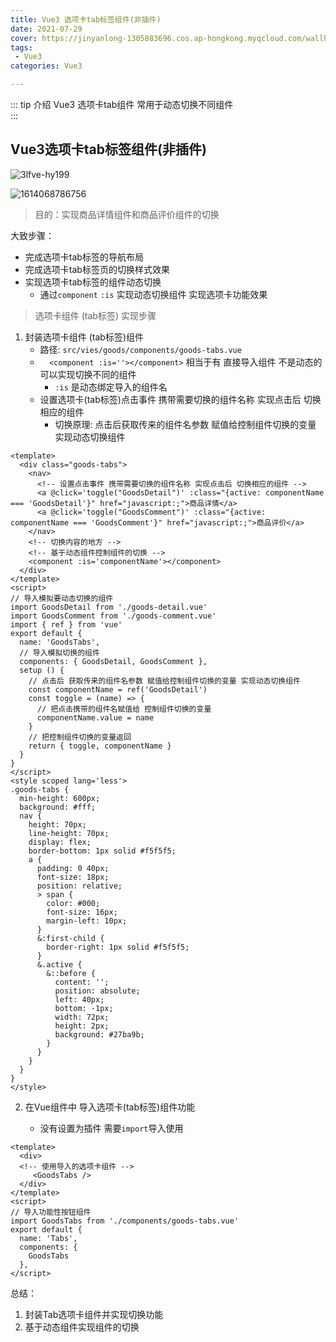 ```yaml
---
title: Vue3 选项卡tab标签组件(非插件)
date: 2021-07-29
cover: https://jinyanlong-1305883696.cos.ap-hongkong.myqcloud.com/wallhaven-8okmwj.jpg
tags:
 - Vue3
categories: Vue3

---
```


::: tip 介绍
Vue3 选项卡tab组件 常用于动态切换不同组件<br>
:::

<!-- more -->

## Vue3选项卡tab标签组件(非插件)

![3lfve-hy199](https://jinyanlong-1305883696.cos.ap-hongkong.myqcloud.com/3lfve-hy199.gif)



![1614068786756](https://jinyanlong-1305883696.cos.ap-hongkong.myqcloud.com/1614068786756.png)

> 目的：实现商品详情组件和商品评价组件的切换

大致步骤：

- 完成选项卡tab标签的导航布局
- 完成选项卡tab标签页的切换样式效果
- 实现选项卡tab标签的组件动态切换
  - 通过`component` `:is` 实现动态切换组件 实现选项卡功能效果

> 选项卡组件 (tab标签) 实现步骤

1. 封装选项卡组件 (tab标签)组件
   * 路径:  `src/vies/goods/components/goods-tabs.vue`
   * `  <component :is=''></component>` 相当于有 直接导入组件 不是动态的 可以实现切换不同的组件
     * `:is` 是动态绑定导入的组件名
   * 设置选项卡(tab标签)点击事件 携带需要切换的组件名称 实现点击后 切换相应的组件
     * 切换原理: 点击后获取传来的组件名参数 赋值给控制组件切换的变量 实现动态切换组件

```vue
<template>
  <div class="goods-tabs">
    <nav>
      <!-- 设置点击事件 携带需要切换的组件名称 实现点击后 切换相应的组件 -->
      <a @click='toggle("GoodsDetail")' :class="{active: componentName === 'GoodsDetail'}" href="javascript:;">商品详情</a>
      <a @click='toggle("GoodsComment")' :class="{active: componentName === 'GoodsComment'}" href="javascript:;">商品评价</a>
    </nav>
    <!-- 切换内容的地方 -->
    <!-- 基于动态组件控制组件的切换 -->
    <component :is='componentName'></component>
  </div>
</template>
<script>
// 导入模拟要动态切换的组件
import GoodsDetail from './goods-detail.vue'
import GoodsComment from './goods-comment.vue'
import { ref } from 'vue'
export default {
  name: 'GoodsTabs',
  // 导入模拟切换的组件
  components: { GoodsDetail, GoodsComment },
  setup () {
    // 点击后 获取传来的组件名参数 赋值给控制组件切换的变量 实现动态切换组件
    const componentName = ref('GoodsDetail')
    const toggle = (name) => {
      // 把点击携带的组件名赋值给 控制组件切换的变量
      componentName.value = name
    }
    // 把控制组件切换的变量返回
    return { toggle, componentName }
  }
}
</script>
<style scoped lang='less'>
.goods-tabs {
  min-height: 600px;
  background: #fff;
  nav {
    height: 70px;
    line-height: 70px;
    display: flex;
    border-bottom: 1px solid #f5f5f5;
    a {
      padding: 0 40px;
      font-size: 18px;
      position: relative;
      > span {
        color: #000;
        font-size: 16px;
        margin-left: 10px;
      }
      &:first-child {
        border-right: 1px solid #f5f5f5;
      }
      &.active {
        &::before {
          content: '';
          position: absolute;
          left: 40px;
          bottom: -1px;
          width: 72px;
          height: 2px;
          background: #27ba9b;
        }
      }
    }
  }
}
</style>
```

2. 在Vue组件中 导入选项卡(tab标签)组件功能

   * 没有设置为插件 需要`import`导入使用

```vue
<template>
  <div>
  <!-- 使用导入的选项卡组件 -->
     <GoodsTabs />
  </div>
</template>
<script>
// 导入功能性按钮组件
import GoodsTabs from './components/goods-tabs.vue'
export default {
  name: 'Tabs',
  components: {
    GoodsTabs
  },
</script>
```

总结：

1. 封装Tab选项卡组件并实现切换功能
2. 基于动态组件实现组件的切换
